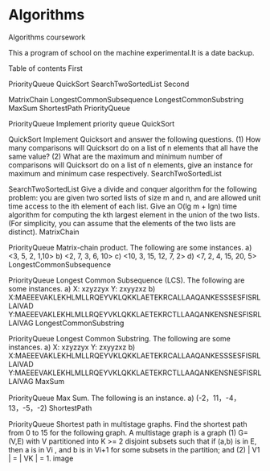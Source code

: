 # Algorithms
Algorithms coursework

This a program of school on the machine experimental.It is a date backup. 

Table of contents
First 

PriorityQueue
QuickSort
SearchTwoSortedList
Second

MatrixChain
LongestCommonSubsequence
LongestCommonSubstring
MaxSum
ShortestPath
PriorityQueue

PriorityQueue
Implement priority queue
QuickSort

QuickSort
Implement Quicksort and answer the following questions.
(1) How many comparisons will Quicksort do on a list of n elements that all have the same value?
(2) What are the maximum and minimum number of comparisons will Quicksort do on a list of n elements, give an instance for maximum and minimum case respectively.
SearchTwoSortedList

SearchTwoSortedList
Give a divide and conquer algorithm for the following problem: you are given two sorted lists of size m and n, and are allowed unit time access to the ith element of each list. Give an O(lg m + lgn) time algorithm for computing the kth largest element in the union of the two lists. (For simplicity, you can assume that the elements of the two lists are distinct).
MatrixChain

PriorityQueue
Matrix-chain product. The following are some instances.
a)	<3, 5, 2, 1,10>
b)	<2, 7, 3, 6, 10>
c)	<10, 3, 15, 12, 7, 2>
d)	<7, 2, 4, 15, 20, 5>
LongestCommonSubsequence

PriorityQueue
Longest Common Subsequence (LCS). The following are some instances.
a)	X: xzyzzyx Y: zxyyzxz
b)	X:MAEEEVAKLEKHLMLLRQEYVKLQKKLAETEKRCALLAAQANKESSSESFISRLLAIVAD
Y:MAEEEVAKLEKHLMLLRQEYVKLQKKLAETEKRCTLLAAQANKENSNESFISRLLAIVAG
LongestCommonSubstring

PriorityQueue
Longest Common Substring. The following are some instances.
a)	X: xzyzzyx Y: zxyyzxz
b)	X:MAEEEVAKLEKHLMLLRQEYVKLQKKLAETEKRCALLAAQANKESSSESFISRLLAIVAD
Y:MAEEEVAKLEKHLMLLRQEYVKLQKKLAETEKRCTLLAAQANKENSNESFISRLLAIVAG
MaxSum

PriorityQueue
Max Sum. The following is an instance.
a)	(-2，11，-4，13，-5，-2)
ShortestPath

PriorityQueue
Shortest path in multistage graphs. Find the shortest path from 0 to 15 for the following graph.
A multistage graph is a graph (1) G=(V,E) with V partitioned into K >= 2 disjoint subsets such that if (a,b) is in E, then a is in Vi , and b is in Vi+1 for some subsets in the partition; and (2) | V1 | = | VK | = 1.
image
